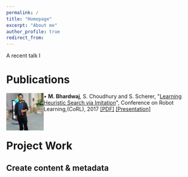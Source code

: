 ```yaml
---
permalink: /
title: "Homepage"
excerpt: "About me"
author_profile: true
redirect_from: 
---
```


A recent talk I 

Publications
======

<div class="bob">
  <img src="images/display_picture.jpg" alt="" width="100" height="100" align="left">
  &#8226; <b>M. Bhardwaj</b>, S. Choudhury and S. Scherer, "<a href="">Learning Heuristic Search via Imitation</a>", Conference on Robot  Learning,(CoRL), 2017 <a href="https://youtu.be/fKN1q-rkyLY">[PDF]</a> <a href="https://youtu.be/fKN1q-rkyLY">[Presentation]</a>
  <br>
  <br>
  <br>
  </div>


Project Work
======

Create content & metadata
------

